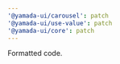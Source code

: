 ```yaml
---
'@yamada-ui/carousel': patch
'@yamada-ui/use-value': patch
'@yamada-ui/core': patch
---
```


Formatted code.

